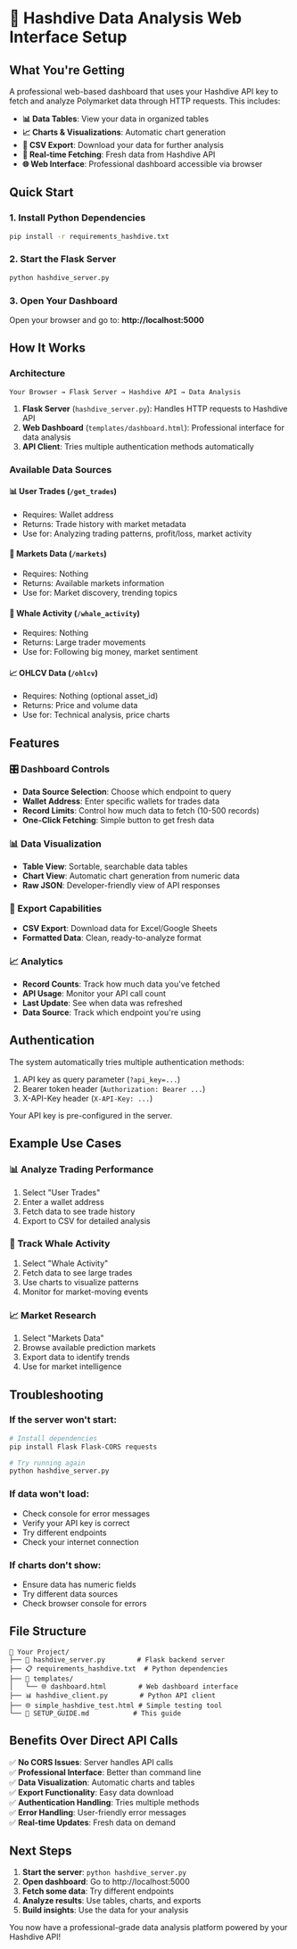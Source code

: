 # 🚀 Hashdive Data Analysis Web Interface Setup

## What You're Getting

A professional web-based dashboard that uses your Hashdive API key to fetch and analyze Polymarket data through HTTP requests. This includes:

- **📊 Data Tables**: View your data in organized tables
- **📈 Charts & Visualizations**: Automatic chart generation 
- **📁 CSV Export**: Download your data for further analysis
- **🔄 Real-time Fetching**: Fresh data from Hashdive API
- **🌐 Web Interface**: Professional dashboard accessible via browser

## Quick Start

### 1. Install Python Dependencies
```bash
pip install -r requirements_hashdive.txt
```

### 2. Start the Flask Server
```bash
python hashdive_server.py
```

### 3. Open Your Dashboard
Open your browser and go to: **http://localhost:5000**

## How It Works

### Architecture
```
Your Browser → Flask Server → Hashdive API → Data Analysis
```

1. **Flask Server** (`hashdive_server.py`): Handles HTTP requests to Hashdive API
2. **Web Dashboard** (`templates/dashboard.html`): Professional interface for data analysis
3. **API Client**: Tries multiple authentication methods automatically

### Available Data Sources

#### 📊 User Trades (`/get_trades`)
- Requires: Wallet address
- Returns: Trade history with market metadata
- Use for: Analyzing trading patterns, profit/loss, market activity

#### 🏪 Markets Data (`/markets`)
- Requires: Nothing
- Returns: Available markets information
- Use for: Market discovery, trending topics

#### 🐋 Whale Activity (`/whale_activity`)
- Requires: Nothing  
- Returns: Large trader movements
- Use for: Following big money, market sentiment

#### 📈 OHLCV Data (`/ohlcv`)
- Requires: Nothing (optional asset_id)
- Returns: Price and volume data
- Use for: Technical analysis, price charts

## Features

### 🎛️ Dashboard Controls
- **Data Source Selection**: Choose which endpoint to query
- **Wallet Address**: Enter specific wallets for trades data
- **Record Limits**: Control how much data to fetch (10-500 records)
- **One-Click Fetching**: Simple button to get fresh data

### 📊 Data Visualization
- **Table View**: Sortable, searchable data tables
- **Chart View**: Automatic chart generation from numeric data
- **Raw JSON**: Developer-friendly view of API responses

### 📁 Export Capabilities
- **CSV Export**: Download data for Excel/Google Sheets
- **Formatted Data**: Clean, ready-to-analyze format

### 📈 Analytics
- **Record Counts**: Track how much data you've fetched
- **API Usage**: Monitor your API call count
- **Last Update**: See when data was refreshed
- **Data Source**: Track which endpoint you're using

## Authentication

The system automatically tries multiple authentication methods:
1. API key as query parameter (`?api_key=...`)
2. Bearer token header (`Authorization: Bearer ...`)
3. X-API-Key header (`X-API-Key: ...`)

Your API key is pre-configured in the server.

## Example Use Cases

### 📊 Analyze Trading Performance
1. Select "User Trades"
2. Enter a wallet address
3. Fetch data to see trade history
4. Export to CSV for detailed analysis

### 🐋 Track Whale Activity
1. Select "Whale Activity"
2. Fetch data to see large trades
3. Use charts to visualize patterns
4. Monitor for market-moving events

### 📈 Market Research
1. Select "Markets Data"
2. Browse available prediction markets
3. Export data to identify trends
4. Use for market intelligence

## Troubleshooting

### If the server won't start:
```bash
# Install dependencies
pip install Flask Flask-CORS requests

# Try running again
python hashdive_server.py
```

### If data won't load:
- Check console for error messages
- Verify your API key is correct
- Try different endpoints
- Check your internet connection

### If charts don't show:
- Ensure data has numeric fields
- Try different data sources
- Check browser console for errors

## File Structure
```
📁 Your Project/
├── 🐍 hashdive_server.py        # Flask backend server
├── 📋 requirements_hashdive.txt  # Python dependencies
├── 📁 templates/
│   └── 🌐 dashboard.html        # Web dashboard interface
├── 📊 hashdive_client.py        # Python API client
├── 🌐 simple_hashdive_test.html # Simple testing tool
└── 📖 SETUP_GUIDE.md           # This guide
```

## Benefits Over Direct API Calls

✅ **No CORS Issues**: Server handles API calls  
✅ **Professional Interface**: Better than command line  
✅ **Data Visualization**: Automatic charts and tables  
✅ **Export Functionality**: Easy data download  
✅ **Authentication Handling**: Tries multiple methods  
✅ **Error Handling**: User-friendly error messages  
✅ **Real-time Updates**: Fresh data on demand  

## Next Steps

1. **Start the server**: `python hashdive_server.py`
2. **Open dashboard**: Go to http://localhost:5000
3. **Fetch some data**: Try different endpoints
4. **Analyze results**: Use tables, charts, and exports
5. **Build insights**: Use the data for your analysis

You now have a professional-grade data analysis platform powered by your Hashdive API!